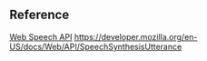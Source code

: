 ##

## Reference 
[Web Speech API](https://developer.mozilla.org/en-US/docs/Web/API/Web_Speech_API)
https://developer.mozilla.org/en-US/docs/Web/API/SpeechSynthesisUtterance